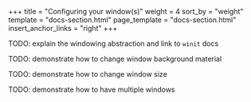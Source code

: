 +++
title = "Configuring your window(s)"
weight = 4
sort_by = "weight"
template = "docs-section.html"
page_template = "docs-section.html"
insert_anchor_links = "right"
+++

TODO: explain the windowing abstraction and link to `winit` docs

TODO: demonstrate how to change window background material

TODO: demonstrate how to change window size

TODO: demonstrate how to have multiple windows
